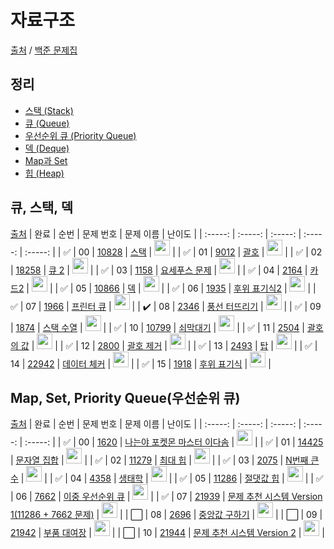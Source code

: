 # 자료구조

[출처](https://github.com/tony9402/baekjoon) /
[백준 문제집](https://www.acmicpc.net/workbook/view/7645)

<h2>정리</h2>

- <a href="./stack_queue_deque.md#stack">스택 (Stack)</a>
- <a href="./stack_queue_deque.md#queue">큐 (Queue)</a>
- <a href="./stack_queue_deque.md#priority-queue">우선순위 큐 (Priority Queue)</a>
- <a href="./deque.md">덱 (Deque)</a>
- <a href="./map_set.md">Map과 Set</a>
- <a href="./heap.md">힙 (Heap)</a>

## 큐, 스택, 덱

[출처](https://github.com/tony9402/baekjoon/tree/main/data_structure)
| 완료 | 순번 | 문제 번호 | 문제 이름 | 난이도 |
| :-----: | :-----: | :-----: | :-----: | :-----: |
| ✅ | 00 | <a href="https://www.acmicpc.net/problem/10828" target="_blank">10828</a> | <a href="../solution/10828.js" target="_blank">스택</a> | <img height="25px" width="25px" src="https://static.solved.ac/tier_small/7.svg"/> |
| ✅ | 01 | <a href="https://www.acmicpc.net/problem/9012" target="_blank">9012</a> | <a href="../solution/9012.js" target="_blank">괄호</a> | <img height="25px" width="25px" src="https://static.solved.ac/tier_small/7.svg"/> |
| ✅ | 02 | <a href="https://www.acmicpc.net/problem/18258" target="_blank">18258</a> | <a href="../solution/18258.js" target="_blank">큐 2</a> | <img height="25px" width="25px" src="https://static.solved.ac/tier_small/7.svg"/> |
| ✅ | 03 | <a href="https://www.acmicpc.net/problem/1158" target="_blank">1158</a> | <a href="../solution/1158.js" target="_blank">요세푸스 문제</a> | <img height="25px" width="25px" src="https://static.solved.ac/tier_small/7.svg"/> |
| ✅ | 04 | <a href="https://www.acmicpc.net/problem/2164" target="_blank">2164</a> | <a href="../solution/2164.js" target="_blank">카드2</a> | <img height="25px" width="25px" src="https://static.solved.ac/tier_small/7.svg"/> |
| ✅ | 05 | <a href="https://www.acmicpc.net/problem/10866" target="_blank">10866</a> | <a href="../solution/10866.js" target="_blank">덱</a> | <img height="25px" width="25px" src="https://static.solved.ac/tier_small/7.svg"/> |
| ✅ | 06 | <a href="https://www.acmicpc.net/problem/1935" target="_blank">1935</a> | <a href="../solution/1935.js" target="_blank">후위 표기식2</a> | <img height="25px" width="25px" src="https://static.solved.ac/tier_small/8.svg"/> |
| ✅ | 07 | <a href="https://www.acmicpc.net/problem/1966" target="_blank">1966</a> | <a href="../solution/1966.js" target="_blank">프린터 큐</a> | <img height="25px" width="25px" src="https://static.solved.ac/tier_small/8.svg"/> |
| ✔️ | 08 | <a href="https://www.acmicpc.net/problem/2346" target="_blank">2346</a> | <a href="../solution/2346.js" target="_blank">풍선 터뜨리기</a> | <img height="25px" width="25px" src="https://static.solved.ac/tier_small/8.svg"/> |
| ✅ | 09 | <a href="https://www.acmicpc.net/problem/1874" target="_blank">1874</a> | <a href="../solution/1874.js" target="_blank">스택 수열</a> | <img height="25px" width="25px" src="https://static.solved.ac/tier_small/9.svg"/> |
| ✅ | 10 | <a href="https://www.acmicpc.net/problem/10799" target="_blank">10799</a> | <a href="../solution/10799.js" target="_blank">쇠막대기</a> | <img height="25px" width="25px" src="https://static.solved.ac/tier_small/9.svg"/> |
| ✅ | 11 | <a href="https://www.acmicpc.net/problem/2504" target="_blank">2504</a> | <a href="../solution/2504.js" target="_blank">괄호의 값</a> | <img height="25px" width="25px" src="https://static.solved.ac/tier_small/10.svg"/> |
| ✅ | 12 | <a href="https://www.acmicpc.net/problem/2800" target="_blank">2800</a> | <a href="../solution/2800.js" target="_blank">괄호 제거</a> | <img height="25px" width="25px" src="https://static.solved.ac/tier_small/11.svg"/> |
| ✅ | 13 | <a href="https://www.acmicpc.net/problem/2493" target="_blank">2493</a> | <a href="../solution/2493.js" target="_blank">탑</a> | <img height="25px" width="25px" src="https://static.solved.ac/tier_small/11.svg"/> |
| ✅ | 14 | <a href="https://www.acmicpc.net/problem/22942" target="_blank">22942</a> | <a href="../solution/22942.js" target="_blank">데이터 체커</a> | <img height="25px" width="25px" src="https://static.solved.ac/tier_small/12.svg"/> |
| ✅ | 15 | <a href="https://www.acmicpc.net/problem/1918" target="_blank">1918</a> | <a href="../solution/1918.js" target="_blank">후위 표기식</a> | <img height="25px" width="25px" src="https://static.solved.ac/tier_small/14.svg"/> |

## Map, Set, Priority Queue(우선순위 큐)

[출처](https://github.com/tony9402/baekjoon/tree/main/data_structure2)
| 완료 | 순번 | 문제 번호 | 문제 이름 | 난이도 |
| :-----: | :-----: | :-----: | :-----: | :-----: |
| ✅ | 00 | <a href="https://www.acmicpc.net/problem/1620" target="_blank">1620</a> | <a href="../solution/1620.js" target="_blank">나는야 포켓몬 마스터 이다솜</a> | <img height="25px" width="25px" src="https://static.solved.ac/tier_small/7.svg"/> |
| ✅ | 01 | <a href="https://www.acmicpc.net/problem/14425" target="_blank">14425</a> | <a href="../solution/14425.js" target="_blank">문자열 집합</a> | <img height="25px" width="25px" src="https://static.solved.ac/tier_small/8.svg"/> |
| ✅ | 02 | <a href="https://www.acmicpc.net/problem/11279" target="_blank">11279</a> | <a href="../solution/11279.js" target="_blank">최대 힙</a> | <img height="25px" width="25px" src="https://static.solved.ac/tier_small/9.svg"/> |
| ✅ | 03 | <a href="https://www.acmicpc.net/problem/2075" target="_blank">2075</a> | <a href="../solution/2075.js" target="_blank">N번째 큰 수</a> | <img height="25px" width="25px" src="https://static.solved.ac/tier_small/9.svg"/> |
| ✅ | 04 | <a href="https://www.acmicpc.net/problem/4358" target="_blank">4358</a> | <a href="../solution/4358.js" target="_blank">생태학</a> | <img height="25px" width="25px" src="https://static.solved.ac/tier_small/9.svg"/> |
| ✅ | 05 | <a href="https://www.acmicpc.net/problem/11286" target="_blank">11286</a> | <a href="../solution/11286.js" target="_blank">절댓값 힙</a> | <img height="25px" width="25px" src="https://static.solved.ac/tier_small/10.svg"/> |
| ✅ | 06 | <a href="https://www.acmicpc.net/problem/7662" target="_blank">7662</a> | <a href="../solution/7662.js" target="_blank">이중 우선순위 큐</a> | <img height="25px" width="25px" src="https://static.solved.ac/tier_small/12.svg"/> |
| ✅ | 07 | <a href="https://www.acmicpc.net/problem/21939" target="_blank">21939</a> | <a href="../solution/21939.js" target="_blank">문제 추천 시스템 Version 1(11286 + 7662 문제)</a> | <img height="25px" width="25px" src="https://static.solved.ac/tier_small/12.svg"/> |
| ⬜️ | 08 | <a href="https://www.acmicpc.net/problem/2696" target="_blank">2696</a> | <a href="../solution/2696.js" target="_blank">중앙값 구하기</a> | <img height="25px" width="25px" src="https://static.solved.ac/tier_small/14.svg"/> |
| ⬜️ | 09 | <a href="https://www.acmicpc.net/problem/21942" target="_blank">21942</a> | <a href="../solution/21942.js" target="_blank">부품 대여장</a> | <img height="25px" width="25px" src="https://static.solved.ac/tier_small/14.svg"/> |
| ⬜️ | 10 | <a href="https://www.acmicpc.net/problem/21944" target="_blank">21944</a> | <a href="../solution/21944.js" target="_blank">문제 추천 시스템 Version 2</a> | <img height="25px" width="25px" src="https://static.solved.ac/tier_small/14.svg"/> |
